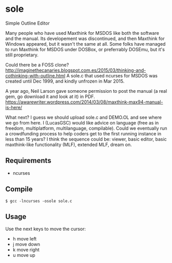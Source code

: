 # sole
Simple Outline Editor

Many people who have used Maxthink for MSDOS like both the software and the manual.
Its developement was discontinued, and then Maxthink for Windows appeared, but it wasn't the same at all.
Some folks have managed to run Maxthink for MSDOS under DOSBox, or preferrably DOSEmu, but it's still proprietary.

Could there be a FOSS clone?
http://imaginethecanaries.blogspot.com.es/2015/03/thinking-and-cothinking-with-outline.html
A sole.c that used ncurses for MSDOS was created until Dec 1999, and kindly unfrozen in Mar 2015.

A year ago, Neil Larson gave someone permission to post the manual (a real gem, go download it and look at it) in PDF.
https://awarewriter.wordpress.com/2014/03/08/maxthink-max94-manual-is-here/

What next? I guess we should upload sole.c and DEMO.OL and see where we go from here.
I (LucasGSC) would like advice on language (free as in freedom, multiplatform, multilanguage, compilable).
Could we eventually run a crowdfunding process to help coders get to the first running instance in less than 15 years?
I think the sequence could be: viewer, basic editor, basic maxthink-like functionality (MLF), extended MLF, dream on.

## Requirements

 * ncurses
 
## Compile

~~~
$ gcc -lncurses -osole sole.c
~~~

## Usage
 
Use the next keys to move the cursor:

 * h move left
 * j move down
 * k move right
 * u move up
